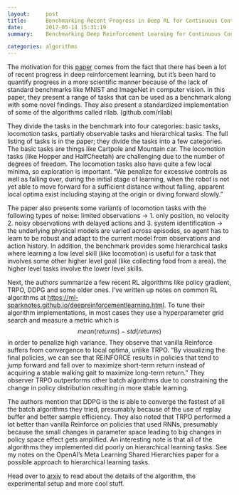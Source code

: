 ```yaml
---
layout:     post
title:      Benchmarking Recent Progress in Deep RL for Continuous Control
date:       2017-05-14 15:31:19
summary:    Benchmarking Deep Reinforcement Learning for Continuous Control

categories: algorithms
---
```


The motivation for this [paper](https://arxiv.org/abs/1604.06778) comes from the fact that there has been a lot of recent progress in deep reinforcement learning, but it’s been hard to quantify progress in a more scientific manner because of the lack of standard benchmarks like MNIST and ImageNet in computer vision. In this paper, they present a range of tasks that can be used as a benchmark along with some novel findings. They also present a standardized implementation of some of the algorithms called rllab. (github.com/rllab)

They divide the tasks in the benchmark into four categories: basic tasks, locomotion tasks, partially observable tasks and hierarchical tasks. The full listing of tasks is in the paper; they divide the tasks into a few categories. The basic tasks are things like Cartpole and Mountain car. The locomotion tasks (like Hopper and HalfCheetah) are challenging due to the number of degrees of freedom. The locomotion tasks also have quite a few local minima, so exploration is important. “We penalize for excessive controls as well as falling over, during the initial stage of learning, when the robot is not yet able to move forward for a sufficient distance without falling, apparent local optima exist including staying at the origin or diving forward slowly.” 

The paper also presents some variants of locomotion tasks with the following types of noise: limited observations → 1. only position, no velocity 2. noisy observations with delayed actions and 3. system identification → the underlying physical models are varied across episodes, so agent has to learn to be robust and adapt to the current model from observations and action history. In addition, the benchmark provides some hierarchical tasks where learning a low level skill (like locomotion) is useful for a task that involves some other higher level goal (like collecting food from a area). the higher level tasks involve the lower level skills.

Next, the authors summarize a few recent RL algorithms like policy gradient, TRPO, DDPG and some older ones. I’ve written up notes on common RL algorithms at https://ml-sparknotes.github.io/deepreinforcementlearning.html. To tune their algorithm implementations, in most cases they use a hyperparameter grid search and measure a metric which is $$mean(returns) - std(returns)$$ in order to penalize high variance. They observe that vanilla Reinforce suffers from convergence to local optima, unlike TRPO. “By visualizing the final policies, we can see that REINFORCE results in policies that tend to jump forward and fall over to maximize short-term return instead of acquiring a stable walking gait to maximize long-term return.” They observer TRPO outperforms other batch algorithms due to constraining the change in policy distribution resulting in more stable learning.

The authors mention that DDPG is the is able to converge the fastest of all the batch algorithms they tried, presumably because of the use of replay buffer and better sample efficiency. They also noted that TRPO performed a lot better than vanilla Reinforce on policies that used RNNs, presumably because the small changes in parameter space leading to big changes in policy space effect gets amplified. An interesting note is that all of the algorithms they implemented did poorly on hierarchical learning tasks. See my notes on the OpenAI’s Meta Learning Shared Hierarchies paper for a possible approach to hierarchical learning tasks. 

Head over to [arxiv](https://arxiv.org/abs/1604.06778) to read about the details of the algorithm, the experimental setup and more cool stuff.
